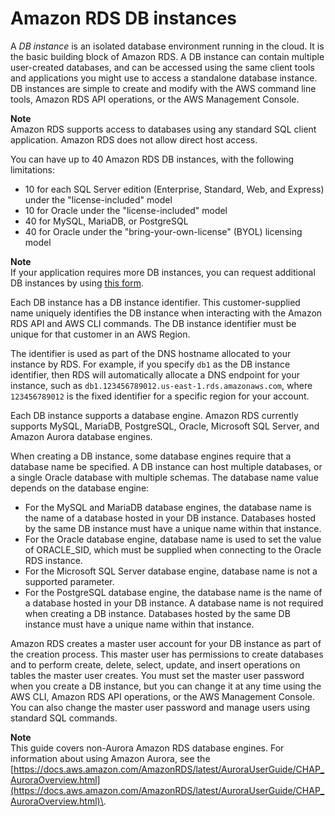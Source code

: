 # Amazon RDS DB instances<a name="Overview.DBInstance"></a>

A *DB instance* is an isolated database environment running in the cloud\. It is the basic building block of Amazon RDS\. A DB instance can contain multiple user\-created databases, and can be accessed using the same client tools and applications you might use to access a standalone database instance\. DB instances are simple to create and modify with the AWS command line tools, Amazon RDS API operations, or the AWS Management Console\. 

**Note**  
Amazon RDS supports access to databases using any standard SQL client application\. Amazon RDS does not allow direct host access\. 

You can have up to 40 Amazon RDS DB instances, with the following limitations:
+ 10 for each SQL Server edition \(Enterprise, Standard, Web, and Express\) under the "license\-included" model
+ 10 for Oracle under the "license\-included" model
+ 40 for MySQL, MariaDB, or PostgreSQL
+ 40 for Oracle under the "bring\-your\-own\-license" \(BYOL\) licensing model

**Note**  
If your application requires more DB instances, you can request additional DB instances by using [this form](https://console.aws.amazon.com/support/home#/case/create?issueType=service-limit-increase&limitType=service-code-rds-instances)\.

Each DB instance has a DB instance identifier\. This customer\-supplied name uniquely identifies the DB instance when interacting with the Amazon RDS API and AWS CLI commands\. The DB instance identifier must be unique for that customer in an AWS Region\.

The identifier is used as part of the DNS hostname allocated to your instance by RDS\. For example, if you specify `db1` as the DB instance identifier, then RDS will automatically allocate a DNS endpoint for your instance, such as `db1.123456789012.us-east-1.rds.amazonaws.com`, where `123456789012` is the fixed identifier for a specific region for your account\.

Each DB instance supports a database engine\. Amazon RDS currently supports MySQL, MariaDB, PostgreSQL, Oracle, Microsoft SQL Server, and Amazon Aurora database engines\. 

When creating a DB instance, some database engines require that a database name be specified\. A DB instance can host multiple databases, or a single Oracle database with multiple schemas\. The database name value depends on the database engine: 
+ For the MySQL and MariaDB database engines, the database name is the name of a database hosted in your DB instance\. Databases hosted by the same DB instance must have a unique name within that instance\. 
+ For the Oracle database engine, database name is used to set the value of ORACLE\_SID, which must be supplied when connecting to the Oracle RDS instance\. 
+ For the Microsoft SQL Server database engine, database name is not a supported parameter\.
+ For the PostgreSQL database engine, the database name is the name of a database hosted in your DB instance\. A database name is not required when creating a DB instance\. Databases hosted by the same DB instance must have a unique name within that instance\.

Amazon RDS creates a master user account for your DB instance as part of the creation process\. This master user has permissions to create databases and to perform create, delete, select, update, and insert operations on tables the master user creates\. You must set the master user password when you create a DB instance, but you can change it at any time using the AWS CLI, Amazon RDS API operations, or the AWS Management Console\. You can also change the master user password and manage users using standard SQL commands\. 

**Note**  
This guide covers non\-Aurora Amazon RDS database engines\. For information about using Amazon Aurora, see the [https://docs.aws.amazon.com/AmazonRDS/latest/AuroraUserGuide/CHAP_AuroraOverview.html](https://docs.aws.amazon.com/AmazonRDS/latest/AuroraUserGuide/CHAP_AuroraOverview.html)\.